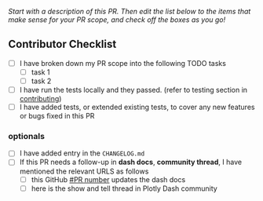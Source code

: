 *Start with a description of this PR. Then edit the list below to the items that make sense for your PR scope, and check off the boxes as you go!*

## Contributor Checklist

- [ ] I have broken down my PR scope into the following TODO tasks
   -  [ ] task 1
   -  [ ] task 2
- [ ] I have run the tests locally and they passed. (refer to testing section in [contributing](https://github.com/plotly/dash/blob/master/CONTRIBUTING.md))
- [ ] I have added tests, or extended existing tests, to cover any new features or bugs fixed in this PR

### optionals

- [ ] I have added entry in the `CHANGELOG.md`
- [ ] If this PR needs a follow-up in **dash docs**, **community thread**, I have mentioned the relevant URLS as follows
    -  [ ] this GitHub [#PR number]() updates the dash docs
    -  [ ] here is the show and tell thread in Plotly Dash community
